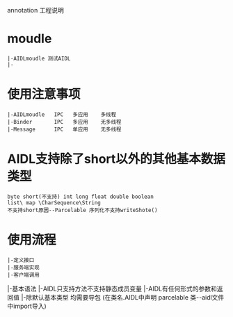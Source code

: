 annotation 工程说明
# moudle
    |-AIDLmoudle 测试AIDL
    |-

# 使用注意事项
    |-AIDLmoudle   IPC   多应用    多线程
    |-Binder       IPC   多应用    无多线程
    |-Message      IPC   单应用    无多线程

# AIDL支持除了short以外的其他基本数据类型
    byte short(不支持) int long float double boolean
    list\ map \CharSequence\String
    不支持short原因--Parcelable 序列化不支持writeShote()

# 使用流程
    |-定义接口
    |-服务端实现
    |-客户端调用
  |-基本语法
    |-AIDL只支持方法不支持静态成员变量
    |-AIDL有任何形式的参数和返回值
    |-除默认基本类型 均需要导包 (在类名.AIDL中声明 parcelable 类--aidl文件中import导入)





